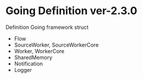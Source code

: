 # Going Definition ver-2.3.0

Definition Going framework struct

- Flow
- SourceWorker, SourceWorkerCore
- Worker, WorkerCore
- SharedMemory
- Notification
- Logger
